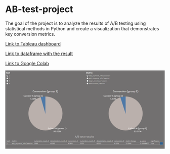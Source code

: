 # AB-test-project
The goal of the project is to analyze the results of A/B testing using statistical methods in Python and create a visualization that demonstrates key conversion metrics.

[Link to Tableau dashboard](https://public.tableau.com/app/profile/volodymyr.kokhan/viz/ABtest_17588319684430/Calculators/)

[Link to dataframe with the result](https://drive.google.com/file/d/1CxsJFb9j22AVF9PLkKbSqBpmGBLcxuRF/view?usp=sharing)

[Link to Google Colab]([https://drive.google.com/file/d/1CxsJFb9j22AVF9PLkKbSqBpmGBLcxuRF/view?usp=sharing](https://colab.research.google.com/drive/1T0U_E1z4irWNmohg02YrWDAZwlnlzvE6?usp=sharing))

![AB](https://github.com/VolodymyrKokhan/AB-test-project/blob/main/AB.PNG)

